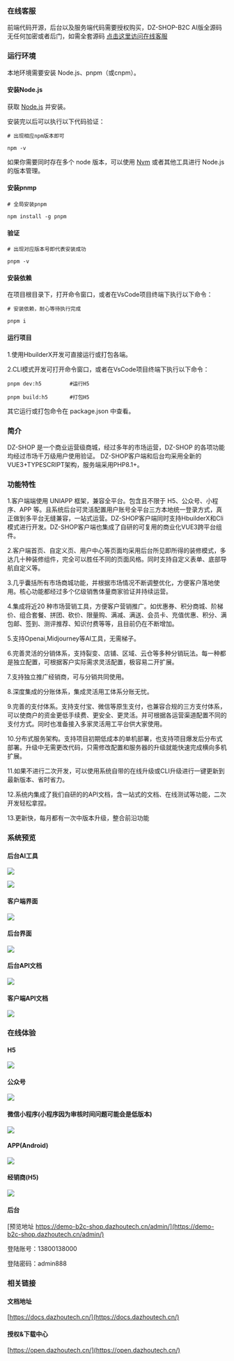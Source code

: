 ### 在线客服

前端代码开源，后台以及服务端代码需要授权购买，DZ-SHOP-B2C AI版全源码无任何加密或者后门，如需全套源码 [点击这里访问在线客服](https://work.weixin.qq.com/kfid/kfca18c02fab14b6222)

### 运行环境

本地环境需要安装 Node.js、pnpm（或cnpm）。

#### 安装Node.js

获取 [Node.js](https://nodejs.org/en/) 并安装。

安装完以后可以执行以下代码验证：

```
# 出现相应npm版本即可

npm -v
```

如果你需要同时存在多个 node 版本，可以使用 [Nvm](https://github.com/nvm-sh/nvm) 或者其他工具进行 Node.js 的版本管理。

#### 安装pnmp

```
# 全局安装pnpm

npm install -g pnpm
```
#### 验证

```
# 出现对应版本号即代表安装成功

pnpm -v 
```

#### 安装依赖

在项目根目录下，打开命令窗口，或者在VsCode项目终端下执行以下命令：

```
# 安装依赖，耐心等待执行完成

pnpm i
```

#### 运行项目

1.使用HbuilderX开发可直接运行或打包各端。

2.CLI模式开发可打开命令窗口，或者在VsCode项目终端下执行以下命令：

```
pnpm dev:h5         #运行H5

pnpm build:h5       #打包H5
```

其它运行或打包命令在 package.json 中查看。

### 简介

DZ-SHOP 是一个商业运营级商城，经过多年的市场运营，DZ-SHOP 的各项功能均经过市场千万级用户使用验证。
DZ-SHOP客户端和后台均采用全新的VUE3+TYPESCRIPT架构，服务端采用PHP8.1+。

### 功能特性

1.客户端端使用 UNIAPP 框架，兼容全平台。包含且不限于 H5、公众号、小程序、APP 等。且系统后台可灵活配置用户账号全平台三方本地统一登录方式，真正做到多平台无缝兼容，一站式运营。DZ-SHOP客户端同时支持HbuilderX和Cli模式进行开发。DZ-SHOP客户端也集成了自研的可复用的商业化VUE3跨平台组件。

2.客户端首页、自定义页、用户中心等页面均采用后台所见即所得的装修模式，多达几十种装修组件，完全可以胜任不同的页面风格。同时支持自定义表单、底部导航自定义等。

3.几乎囊括所有市场商城功能，并根据市场情况不断调整优化，方便客户落地使用。核心功能都经过多个亿级销售体量商家验证并持续运营。

4.集成将近20 种市场营销工具，方便客户营销推广。如优惠券、积分商城、阶梯价、组合套餐、拼团、砍价、限量购、满减、满送、会员卡、充值优惠、积分、满包邮、签到、测评推荐、知识付费等等，且目前仍在不断增加。

5.支持Openai,Midjourney等AI工具，无需梯子。

6.完善灵活的分销体系，支持裂变、店铺、区域、云仓等多种分销玩法。每一种都是独立配置，可根据客户实际需求灵活配置，极容易二开扩展。

7.支持独立推广经销商，可与分销共同使用。

8.深度集成的分账体系，集成灵活用工体系分账无忧。

9.完善的支付体系。支持支付宝、微信等原生支付，也兼容合规的三方支付体系，可以使商户的资金更低手续费、更安全、更灵活。并可根据各运营渠道配置不同的支付方式。同时也准备接入多家灵活用工平台供大家使用。

10.分布式服务架构。支持项目初期低成本的单机部署，也支持项目爆发后分布式部署。升级中无需更改代码，只需修改配置和服务器的升级就能快速完成横向多机扩展。

11.如果不进行二次开发，可以使用系统自带的在线升级或CLI升级进行一键更新到最新版本、省时省力。

12.系统内集成了我们自研的的API文档，含一站式的文档、在线测试等功能，二次开发轻松拿捏。

13.更新快，每月都有一次中版本升级，整合前沿功能

### 系统预览

#### 后台AI工具

![](https://open-storage.dazhoutech.cn/images/openai.png)

![](https://open-storage.dazhoutech.cn/images/midjourney.png)

#### 客户端界面

![](https://open-storage.dazhoutech.cn/images/preview_app.png)

#### 后台界面

![](https://open-storage.dazhoutech.cn/images/preview-admin.png)

#### 后台API文档

![](https://open-storage.dazhoutech.cn/images/admin_doc2.png)

#### 客户端API文档

![](https://open-storage.dazhoutech.cn/images/client_doc1.png)

### 在线体验

#### H5

![](https://open-storage.dazhoutech.cn/images/h5_qr.png)

#### 公众号

![](https://open-storage.dazhoutech.cn/images/wechat_qr.jpg)

#### 微信小程序(小程序因为审核时间问题可能会是低版本)

![](https://open-storage.dazhoutech.cn/images/miniprog_qr.jpg)

#### APP(Android)

![](https://open-storage.dazhoutech.cn/images/app_qr.png)

#### 经销商(H5)

![](https://open-storage.dazhoutech.cn/images/dealer_qr.png)

#### 后台

[预览地址 https://demo-b2c-shop.dazhoutech.cn/admin/](https://demo-b2c-shop.dazhoutech.cn/admin/)

登陆账号：13800138000

登陆密码：admin888

### 相关链接

#### 文档地址

[https://docs.dazhoutech.cn/](https://docs.dazhoutech.cn/)

#### 授权&下载中心

[https://open.dazhoutech.cn/](https://open.dazhoutech.cn/)
